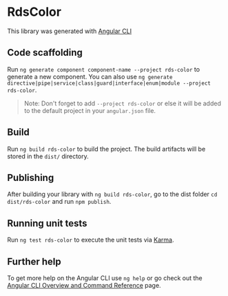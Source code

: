 # RdsColor

This library was generated with [Angular CLI](https://github.com/angular/angular-cli)

## Code scaffolding

Run `ng generate component component-name --project rds-color` to generate a new component. You can also use `ng generate directive|pipe|service|class|guard|interface|enum|module --project rds-color`.
> Note: Don't forget to add `--project rds-color` or else it will be added to the default project in your `angular.json` file. 

## Build

Run `ng build rds-color` to build the project. The build artifacts will be stored in the `dist/` directory.

## Publishing

After building your library with `ng build rds-color`, go to the dist folder `cd dist/rds-color` and run `npm publish`.

## Running unit tests

Run `ng test rds-color` to execute the unit tests via [Karma](https://karma-runner.github.io).

## Further help

To get more help on the Angular CLI use `ng help` or go check out the [Angular CLI Overview and Command Reference](https://angular.io/cli) page.
